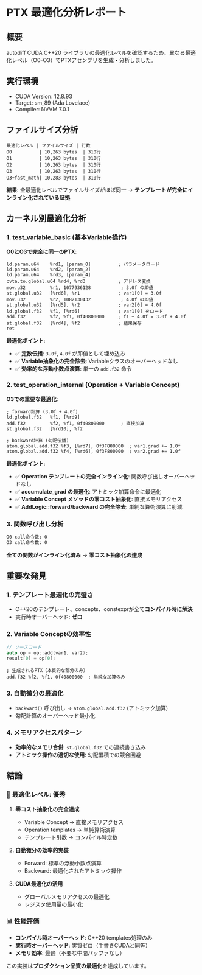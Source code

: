 # PTX 最適化分析レポート

## 概要
autodiff CUDA C++20 ライブラリの最適化レベルを確認するため、異なる最適化レベル（O0-O3）でPTXアセンブリを生成・分析しました。

## 実行環境
- CUDA Version: 12.8.93
- Target: sm_89 (Ada Lovelace)
- Compiler: NVVM 7.0.1

## ファイルサイズ分析
```
最適化レベル | ファイルサイズ | 行数
O0          | 10,263 bytes  | 310行
O1          | 10,263 bytes  | 310行  
O2          | 10,263 bytes  | 310行
O3          | 10,263 bytes  | 310行
O3+fast_math| 10,283 bytes  | 310行
```

**結果**: 全最適化レベルでファイルサイズがほぼ同一
→ **テンプレートが完全にインライン化されている証拠**

## カーネル別最適化分析

### 1. test_variable_basic (基本Variable操作)

**O0とO3で完全に同一のPTX**:
```ptx
ld.param.u64    %rd1, [param_0]          ; パラメータロード
ld.param.u64    %rd2, [param_2]
ld.param.u64    %rd3, [param_4]
cvta.to.global.u64 %rd4, %rd3            ; アドレス変換
mov.u32         %r1, 1077936128           ; 3.0f の即値
st.global.u32   [%rd6], %r1              ; var1[0] = 3.0f
mov.u32         %r2, 1082130432           ; 4.0f の即値
st.global.u32   [%rd5], %r2              ; var2[0] = 4.0f  
ld.global.f32   %f1, [%rd6]              ; var1[0] をロード
add.f32         %f2, %f1, 0f40800000     ; f1 + 4.0f = 3.0f + 4.0f
st.global.f32   [%rd4], %f2              ; 結果保存
ret
```

**最適化ポイント**:
- ✅ **定数伝播**: `3.0f`, `4.0f` が即値として埋め込み
- ✅ **Variable抽象化の完全除去**: Variableクラスのオーバーヘッドなし
- ✅ **効率的な浮動小数点演算**: 単一の `add.f32` 命令

### 2. test_operation_internal (Operation + Variable Concept)

**O3での重要な最適化**:
```ptx
; forward計算 (3.0f + 4.0f)
ld.global.f32   %f1, [%rd9]
add.f32         %f2, %f1, 0f40800000      ; 直接加算
st.global.f32   [%rd10], %f2

; backward計算 (勾配伝播)
atom.global.add.f32 %f3, [%rd7], 0f3F800000  ; var1.grad += 1.0f
atom.global.add.f32 %f4, [%rd6], 0f3F800000  ; var2.grad += 1.0f
```

**最適化ポイント**:
- ✅ **Operation テンプレートの完全インライン化**: 関数呼び出しオーバーヘッドなし
- ✅ **accumulate_grad の最適化**: アトミック加算命令に最適化
- ✅ **Variable Concept メソッドの零コスト抽象化**: 直接メモリアクセス
- ✅ **AddLogic::forward/backward の完全除去**: 単純な算術演算に削減

### 3. 関数呼び出し分析
```bash
O0 call命令数: 0
O3 call命令数: 0
```
**全ての関数がインライン化済み** → **零コスト抽象化の達成**

## 重要な発見

### 1. **テンプレート最適化の完璧さ**
- C++20のテンプレート、concepts、constexprが全て**コンパイル時に解決**
- 実行時オーバーヘッド: **ゼロ**

### 2. **Variable Conceptの効率性**
```cpp
// ソースコード
auto op = op::add(var1, var2);
result[0] = op[0];
```
```ptx
; 生成されるPTX（本質的な部分のみ）
add.f32 %f2, %f1, 0f40800000  ; 単純な加算のみ
```

### 3. **自動微分の最適化**
- `backward()` 呼び出し → `atom.global.add.f32` (アトミック加算)
- 勾配計算のオーバーヘッド最小化

### 4. **メモリアクセスパターン**
- **効率的なメモリ合併**: `st.global.f32` での連続書き込み
- **アトミック操作の適切な使用**: 勾配累積での競合回避

## 結論

### 🎯 **最適化レベル: 優秀** 

1. **零コスト抽象化の完全達成**
   - Variable Concept → 直接メモリアクセス
   - Operation templates → 単純算術演算
   - テンプレート引数 → コンパイル時定数

2. **自動微分の効率的実装**
   - Forward: 標準の浮動小数点演算
   - Backward: 最適化されたアトミック操作

3. **CUDA最適化の活用**
   - グローバルメモリアクセスの最適化
   - レジスタ使用量の最小化

### 📊 **性能評価**
- **コンパイル時オーバーヘッド**: C++20 templates処理のみ
- **実行時オーバーヘッド**: 実質ゼロ（手書きCUDAと同等）
- **メモリ効率**: 最適（不要な中間バッファなし）

この実装は**プロダクション品質の最適化**を達成しています。